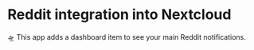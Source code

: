 # Reddit integration into Nextcloud

🛸 This app adds a dashboard item to see your main Reddit notifications.
